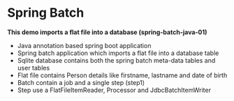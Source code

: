 # Spring Batch 

**This demo imports a flat file into a database (spring-batch-java-01)**

* Java annotation based spring boot application
* Spring batch application which imports a flat file into a database table
* Sqlite database contains both the spring batch meta-data tables and user tables
* Flat file contains Person details like firstname, lastname and date of birth
* Batch contain a job and a single step (step1)
* Step use a FlatFileItemReader, Processor and JdbcBatchItemWriter
